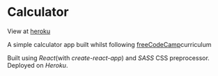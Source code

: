 <h1>Calculator</h1>
<p>View at <a href="https://calculator-fcc.herokuapp.com/">heroku</a></p>
<p>A simple calculator app built whilst following <a href="https://www.freecodecamp.org/">freeCodeCamp</a>curriculum</p>
<p>Built using <i>React</i>(with <i>create-react-app</i>) and <i>SASS</i> CSS preprocessor. Deployed on <i>Heroku</i>.</p>
